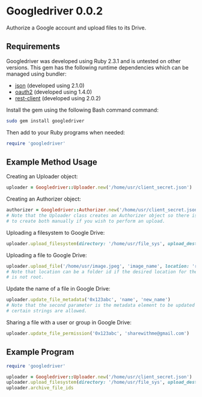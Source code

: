 # Googledriver 0.0.2
Authorize a Google account and upload files to its Drive.
## Requirements
Googledriver was developed using Ruby 2.3.1 and is untested on other versions.
This gem has the following runtime dependencies which can be managed using
bundler:
* [json](https://rubygems.org/gems/json) (developed using 2.1.0)
* [oauth2](https://rubygems.org/gems/oauth2) (developed using 1.4.0)
* [rest-client](https://rubygems.org/gems/rest-client) (developed using 2.0.2)

Install the gem using the following Bash command command:
```bash
sudo gem install googledriver
```
Then add to your Ruby programs when needed:
```ruby
require 'googledriver'
```
## Example Method Usage
Creating an Uploader object:
```ruby
uploader = Googledriver::Uploader.new('/home/usr/client_secret.json')
```
Creating an Authorizer object:
```ruby
authorizer = Googledriver::Authorizer.new('/home/usr/client_secret.json')
# Note that the Uploader class creates an Authorizer object so there is no need
# to create both manually if you wish to perform an upload.
```
Uploading a filesystem to Google Drive:
```ruby
uploader.upload_filesystem(directory: '/home/usr/file_sys', upload_dest: 'root')
```
Uploading a file to Google Drive:
```ruby
uploader.upload_file('/home/usr/image.jpeg', 'image_name', location: 'root')
# Note that location can be a folder id if the desired location for the file
# is not root.
```
Update the name of a file in Google Drive:
```ruby
uploader.update_file_metadata('0x123abc', 'name', 'new_name')
# Note that the second parameter is the metadata element to be updated so only
# certain strings are allowed.
```
Sharing a file with a user or group in Google Drive:
```ruby
uploader.update_file_permission('0x123abc', 'sharewithme@gmail.com')
```
## Example Program
```ruby
require 'googledriver'

uploader = Googledriver::Uploader.new('/home/usr/client_secret.json')
uploader.upload_filesystem(directory: '/home/usr/file_sys', upload_dest: 'root')
uploader.archive_file_ids
```
